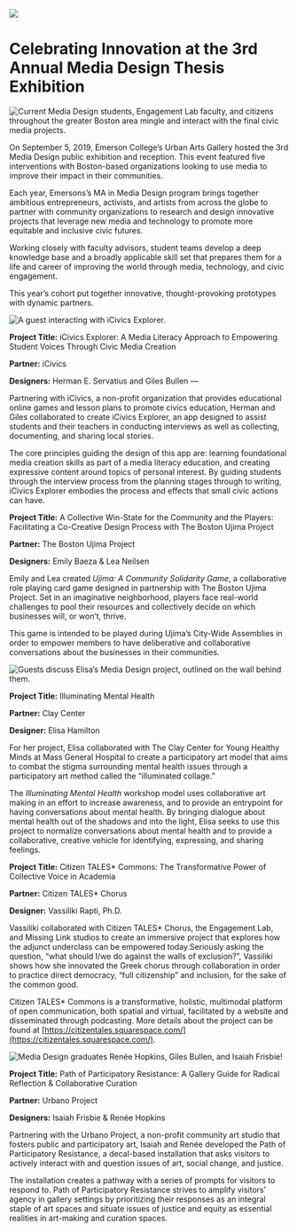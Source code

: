 ![](https://res.cloudinary.com/engagement-lab-home/image/upload/v1/homepage-2.0/news/medium/1_E7eg5Z8cJaFG20-1i6Zf8w.jpeg)

# Celebrating Innovation at the 3rd Annual Media Design Thesis Exhibition

![Current Media Design students, Engagement Lab faculty, and citizens throughout the greater Boston area mingle and interact with the final civic media projects.](https://res.cloudinary.com/engagement-lab-home/image/upload/v1/homepage-2.0/news/medium/1_JV9ppaTsltnk-KN9iSTTSw.jpeg)

On September 5, 2019, Emerson College’s Urban Arts Gallery hosted the 3rd Media Design public exhibition and reception. This event featured five interventions with Boston-based organizations looking to use media to improve their impact in their communities.

Each year, Emersons’s MA in Media Design program brings together ambitious entrepreneurs, activists, and artists from across the globe to partner with community organizations to research and design innovative projects that leverage new media and technology to promote more equitable and inclusive civic futures.

Working closely with faculty advisors, student teams develop a deep knowledge base and a broadly applicable skill set that prepares them for a life and career of improving the world through media, technology, and civic engagement.

This year’s cohort put together innovative, thought-provoking prototypes with dynamic partners.

![A guest interacting with iCivics Explorer.](https://res.cloudinary.com/engagement-lab-home/image/upload/v1/homepage-2.0/news/medium/1_ZdQhZ3l_1PM144GbmGw4ag.png)

**Project Title:** iCivics Explorer: A Media Literacy Approach to Empowering Student Voices Through Civic Media Creation

**Partner:** iCivics

**Designers:** Herman E. Servatius and Giles Bullen —

Partnering with iCivics, a non-profit organization that provides educational online games and lesson plans to promote civics education, Herman and Giles collaborated to create iCivics Explorer, an app designed to assist students and their teachers in conducting interviews as well as collecting, documenting, and sharing local stories.

The core principles guiding the design of this app are: learning foundational media creation skills as part of a media literacy education, and creating expressive content around topics of personal interest. By guiding students through the interview process from the planning stages through to writing, iCivics Explorer embodies the process and effects that small civic actions can have.

**Project Title:** A Collective Win-State for the Community and the Players: Facilitating a Co-Creative Design Process with The Boston Ujima Project

**Partner:** The Boston Ujima Project

**Designers:** Emily Baeza & Lea Neilsen

Emily and Lea created _Ujima: A Community Solidarity Game_, a collaborative role playing card game designed in partnership with The Boston Ujima Project. Set in an imaginative neighborhood, players face real-world challenges to pool their resources and collectively decide on which businesses will, or won’t, thrive.

This game is intended to be played during Ujima’s City-Wide Assemblies in order to empower members to have deliberative and collaborative conversations about the businesses in their communities.

![Guests discuss Elisa’s Media Design project, outlined on the wall behind them.](https://res.cloudinary.com/engagement-lab-home/image/upload/v1/homepage-2.0/news/medium/1_ZPhRGaUBzMmBJnooPL1jnw.jpeg)

**Project Title:** Illuminating Mental Health

**Partner:** Clay Center

**Designer:** Elisa Hamilton

For her project, Elisa collaborated with The Clay Center for Young Healthy Minds at Mass General Hospital to create a participatory art model that aims to combat the stigma surrounding mental health issues through a participatory art method called the “illuminated collage.”

The _Illuminating Mental Health_ workshop model uses collaborative art making in an effort to increase awareness, and to provide an entrypoint for having conversations about mental health. By bringing dialogue about mental health out of the shadows and into the light, Elisa seeks to use this project to normalize conversations about mental health and to provide a collaborative, creative vehicle for identifying, expressing, and sharing feelings.

**Project Title:** Citizen TALES\* Commons: The Transformative Power of Collective Voice in Academia

**Partner:** Citizen TALES\* Chorus

**Designer:** Vassiliki Rapti, Ph.D.

Vassiliki collaborated with Citizen TALES\* Chorus, the Engagement Lab, and Missing Link studios to create an immersive project that explores how the adjunct underclass can be empowered today.Seriously asking the question, “what should I/we do against the walls of exclusion?”, Vassiliki shows how she innovated the Greek chorus through collaboration in order to practice direct democracy, “full citizenship” and inclusion, for the sake of the common good.

Citizen TALES\* Commons is a transformative, holistic, multimodal platform of open communication, both spatial and virtual, facilitated by a website and disseminated through podcasting. More details about the project can be found at [https://citizentales.squarespace.com/](https://citizentales.squarespace.com/).

![Media Design graduates Renée Hopkins, Giles Bullen, and Isaiah Frisbie!](https://res.cloudinary.com/engagement-lab-home/image/upload/v1/homepage-2.0/news/medium/1_OJeV5cvXfitC7liwCF-JgA.png)

**Project Title:** Path of Participatory Resistance: A Gallery Guide for Radical Reflection & Collaborative Curation

**Partner:** Urbano Project

**Designers:** Isaiah Frisbie & Renée Hopkins

Partnering with the Urbano Project, a non-profit community art studio that fosters public and participatory art, Isaiah and Renée developed the Path of Participatory Resistance, a decal-based installation that asks visitors to actively interact with and question issues of art, social change, and justice.

The installation creates a pathway with a series of prompts for visitors to respond to. Path of Participatory Resistance strives to amplify visitors’ agency in gallery settings by prioritizing their responses as an integral staple of art spaces and situate issues of justice and equity as essential realities in art-making and curation spaces.
